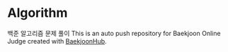 # Algorithm
백준 알고리즘 문제 풀이
This is an auto push repository for Baekjoon Online Judge created with [BaekjoonHub](https://github.com/BaekjoonHub/BaekjoonHub).
